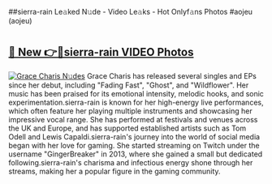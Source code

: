 ##sierra-rain Le𝚊ked N𝚞de - Video Le𝚊ks - Hot Onlyf𝚊ns Photos #aojeu (aojeu)

# <h2><a href="https://mediaupload.pro?title=sierra-rain&ref=9FEB">🔗 New 👉🔴sierra-rain VIDEO Photos</a></h2>

[![Grace Charis N𝚞des](https://i.imgur.com/rIISA9y.gif)](https://mediaupload.pro?title=sierra-rain&ref=9FEB)
Grace Charis has released several singles and EPs since her debut, including "Fading Fast", "Ghost", and "Wildflower". Her music has been praised for its emotional intensity, melodic hooks, and sonic experimentation.sierra-rain is known for her high-energy live performances, which often feature her playing multiple instruments and showcasing her impressive vocal range. She has performed at festivals and venues across the UK and Europe, and has supported established artists such as Tom Odell and Lewis Capaldi.sierra-rain's journey into the world of social media began with her love for gaming. She started streaming on Twitch under the username "GingerBreaker" in 2013, where she gained a small but dedicated following.sierra-rain's charisma and infectious energy shone through her streams, making her a popular figure in the gaming community.